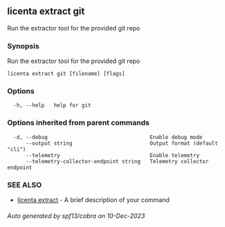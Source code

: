 ## licenta extract git

Run the extractor tool for the provided git repo

### Synopsis

Run the extractor tool for the provided git repo

```
licenta extract git [filename] [flags]
```

### Options

```
  -h, --help   help for git
```

### Options inherited from parent commands

```
  -d, --debug                                 Enable debug mode
      --output string                         Output format (default "cli")
      --telemetry                             Enable telemetry
      --telemetry-collector-endpoint string   Telemetry collector endpoint
```

### SEE ALSO

* [licenta extract](licenta_extract.md)	 - A brief description of your command

###### Auto generated by spf13/cobra on 10-Dec-2023
